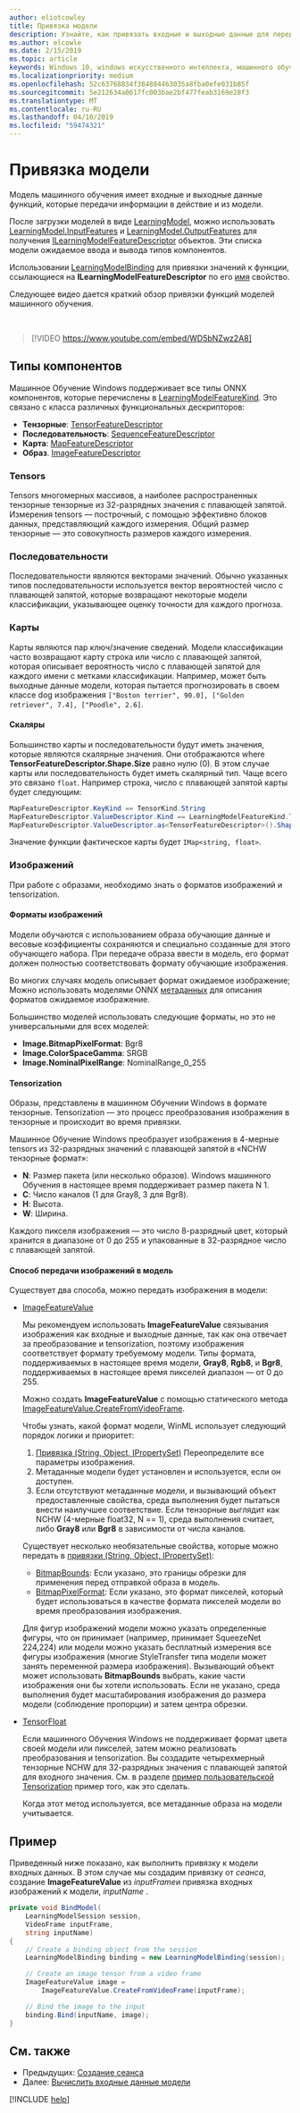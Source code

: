 ```yaml
---
author: eliotcowley
title: Привязка модели
description: Узнайте, как привязать входные и выходные данные для передачи информации в действие и из модели элемента модели.
ms.author: elcowle
ms.date: 2/15/2019
ms.topic: article
keywords: Windows 10, windows искусственного интеллекта, машинного обучения windows, winml, windows машинное обучение
ms.localizationpriority: medium
ms.openlocfilehash: 52c63768834f384884463035a8fba0efe031b85f
ms.sourcegitcommit: 5e212634a0617fc003bae2bf477feab3169e28f3
ms.translationtype: MT
ms.contentlocale: ru-RU
ms.lasthandoff: 04/10/2019
ms.locfileid: "59474321"
---
```

# <a name="bind-a-model"></a>Привязка модели

Модель машинного обучения имеет входные и выходные данные функций, которые передачи информации в действие и из модели.

После загрузки моделей в виде [LearningModel](https://docs.microsoft.com/uwp/api/windows.ai.machinelearning.learningmodel), можно использовать [LearningModel.InputFeatures](https://docs.microsoft.com/uwp/api/windows.ai.machinelearning.learningmodel.inputfeatures) и [LearningModel.OutputFeatures](https://docs.microsoft.com/uwp/api/windows.ai.machinelearning.learningmodel.outputfeatures) для получения [ ILearningModelFeatureDescriptor](https://docs.microsoft.com/uwp/api/windows.ai.machinelearning.ilearningmodelfeaturedescriptor) объектов. Эти списка модели ожидаемое ввода и вывода типов компонентов.

Использовании [LearningModelBinding](https://docs.microsoft.com/uwp/api/windows.ai.machinelearning.learningmodelbinding) для привязки значений к функции, ссылающиеся на **ILearningModelFeatureDescriptor** по его [имя](https://docs.microsoft.com/uwp/api/windows.ai.machinelearning.ilearningmodelfeaturedescriptor.name) свойство.

Следующее видео дается краткий обзор привязки функций моделей машинного обучения.

<br/>

> [!VIDEO https://www.youtube.com/embed/WD5bNZwz2A8]

## <a name="types-of-features"></a>Типы компонентов

Машинное Обучение Windows поддерживает все типы ONNX компонентов, которые перечислены в [LearningModelFeatureKind](https://docs.microsoft.com/uwp/api/windows.ai.machinelearning.learningmodelfeaturekind). Это связано с класса различных функциональных дескрипторов:

* **Тензорные**: [TensorFeatureDescriptor](https://docs.microsoft.com/uwp/api/windows.ai.machinelearning.tensorfeaturedescriptor)
* **Последовательность**: [SequenceFeatureDescriptor](https://docs.microsoft.com/uwp/api/windows.ai.machinelearning.sequencefeaturedescriptor)
* **Карта**: [MapFeatureDescriptor](https://docs.microsoft.com/uwp/api/windows.ai.machinelearning.mapfeaturedescriptor)
* **Образ**. [ImageFeatureDescriptor](https://docs.microsoft.com/uwp/api/windows.ai.machinelearning.imagefeaturedescriptor)

### <a name="tensors"></a>Tensors

Tensors многомерных массивов, а наиболее распространенных тензорные тензорные из 32-разрядных значения с плавающей запятой. Измерения tensors — построчный, с помощью эффективно блоков данных, представляющий каждого измерения. Общий размер тензорные — это совокупность размеров каждого измерения.

### <a name="sequences"></a>Последовательности

Последовательности являются векторами значений. Обычно указанных типов последовательности используется вектор вероятностей число с плавающей запятой, которые возвращают некоторые модели классификации, указывающее оценку точности для каждого прогноза. 

### <a name="maps"></a>Карты

Карты являются пар ключ/значение сведений. Модели классификации часто возвращают карту строка или число с плавающей запятой, которая описывает вероятность число с плавающей запятой для каждого имени с метками классификации. Например, может быть выходные данные модели, которая пытается прогнозировать в своем классе dog изображения `["Boston terrier", 90.0], ["Golden retriever", 7.4], ["Poodle", 2.6]`.

#### <a name="scalars"></a>Скаляры

Большинство карты и последовательности будут иметь значения, которые являются скалярные значения. Они отображаются where **TensorFeatureDescriptor.Shape.Size** равно нулю (0). В этом случае карты или последовательность будет иметь скалярный тип. Чаще всего это связано `float`. Например строка, число с плавающей запятой карты будет следующим:

```cs
MapFeatureDescriptor.KeyKind == TensorKind.String
MapFeatureDescriptor.ValueDescriptor.Kind == LearningModelFeatureKind.Tensor
MapFeatureDescriptor.ValueDescriptor.as<TensorFeatureDescriptor>().Shape.Size == 0
```

Значение функции фактическое карты будет `IMap<string, float>`.

### <a name="images"></a>Изображений

При работе с образами, необходимо знать о форматов изображений и tensorization.

#### <a name="image-formats"></a>Форматы изображений

Модели обучаются с использованием образа обучающие данные и весовые коэффициенты сохраняются и специально созданные для этого обучающего набора. При передаче образа ввести в модель, его формат должен полностью соответствовать формату обучающие изображения.

Во многих случаях модель описывает формат ожидаемое изображение; Можно использовать моделями ONNX [метаданных](https://github.com/onnx/onnx/blob/master/docs/MetadataProps.md) для описания форматов ожидаемое изображение.  

Большинство моделей использовать следующие форматы, но это не универсальными для всех моделей:

* **Image.BitmapPixelFormat**: Bgr8
* **Image.ColorSpaceGamma**: SRGB
* **Image.NominalPixelRange**: NominalRange_0_255

#### <a name="tensorization"></a>Tensorization

Образы, представлены в машинном Обучении Windows в формате тензорные. Tensorization — это процесс преобразования изображения в тензорные и происходит во время привязки.

Машинное Обучение Windows преобразует изображения в 4-мерные tensors из 32-разрядных значений с плавающей запятой в «NCHW тензорные формат»:

* **N**: Размер пакета (или несколько образов). Windows машинного Обучения в настоящее время поддерживает размер пакета N 1.
* **C**: Число каналов (1 для Gray8, 3 для Bgr8).
* **H**: Высота.
* **W**: Ширина.

Каждого пикселя изображения — это число 8-разрядный цвет, который хранится в диапазоне от 0 до 255 и упакованные в 32-разрядное число с плавающей запятой.

#### <a name="how-to-pass-images-into-the-model"></a>Способ передачи изображений в модель

Существует два способа, можно передать изображения в модели:

* [ImageFeatureValue](https://docs.microsoft.com/uwp/api/windows.ai.machinelearning.imagefeaturevalue)

    Мы рекомендуем использовать **ImageFeatureValue** связывания изображения как входные и выходные данные, так как она отвечает за преобразование и tensorization, поэтому изображения соответствует формату требуемому модели. Типы формата, поддерживаемых в настоящее время модели, **Gray8**, **Rgb8**, и **Bgr8**, поддерживаемых в настоящее время пикселей диапазон — от 0 до 255.

    Можно создать **ImageFeatureValue** с помощью статического метода [ImageFeatureValue.CreateFromVideoFrame](https://docs.microsoft.com/uwp/api/windows.ai.machinelearning.imagefeaturevalue.createfromvideoframe).

    Чтобы узнать, какой формат модели, WinML использует следующий порядок логики и приоритет:

    1. [Привязка (String, Object, IPropertySet)](https://docs.microsoft.com/uwp/api/windows.ai.machinelearning.learningmodelbinding.bind#Windows_AI_MachineLearning_LearningModelBinding_Bind_System_String_System_Object_Windows_Foundation_Collections_IPropertySet_) Переопределите все параметры изображения.
    2. Метаданные модели будет установлен и используется, если он доступен.
    3. Если отсутствуют метаданные модели, и вызывающий объект предоставленные свойства, среда выполнения будет пытаться внести наилучшее соответствие. Если тензорные выглядит как NCHW (4-мерные float32, N == 1), среда выполнения считает, либо **Gray8** или **Bgr8** в зависимости от числа каналов.

    Существует несколько необязательные свойства, которые можно передать в [привязки (String, Object, IPropertySet)](https://docs.microsoft.com/uwp/api/windows.ai.machinelearning.learningmodelbinding.bind#Windows_AI_MachineLearning_LearningModelBinding_Bind_System_String_System_Object_Windows_Foundation_Collections_IPropertySet_):

    * [BitmapBounds](https://docs.microsoft.com/uwp/api/windows.graphics.imaging.bitmapbounds): Если указано, это границы обрезки для применения перед отправкой образа в модель.
    * [BitmapPixelFormat](https://docs.microsoft.com/uwp/api/windows.graphics.imaging.bitmappixelformat): Если указано, это формат пикселей, который будет использоваться в качестве формата пикселей модели во время преобразования изображения.

    Для фигур изображений модели можно указать определенные фигуры, что он принимает (например, принимает SqueezeNet 224,224) или модели можно указать бесплатный измерения все фигуры изображения (многие StyleTransfer типа модели может занять переменной размера изображения). Вызывающий объект может использовать **BitmapBounds** выбрать, какие части изображения они бы хотели использовать. Если не указано, среда выполнения будет масштабирования изображения до размера модели (соблюдение пропорции) и затем центра обрезки.  

* [TensorFloat](https://docs.microsoft.com/uwp/api/windows.ai.machinelearning.tensorfloat)

    Если машинного Обучения Windows не поддерживает формат цвета своей модели или пикселей, затем можно реализовать преобразования и tensorization. Вы создадите четырехмерный тензорные NCHW для 32-разрядных значения с плавающей запятой для входного значения. См. в разделе [пример пользовательской Tensorization](https://github.com/Microsoft/Windows-Machine-Learning/tree/master/Samples/CustomTensorization) пример того, как это сделать.

    Когда этот метод используется, все метаданные образа на модели учитывается.

## <a name="example"></a>Пример

Приведенный ниже показано, как выполнить привязку к модели входных данных. В этом случае мы создадим привязку от *сеанса*, создание **ImageFeatureValue** из *inputFrame*и привязка входных изображений к модели, *inputName* .

```cs
private void BindModel(
    LearningModelSession session, 
    VideoFrame inputFrame, 
    string inputName) 
{
    // Create a binding object from the session
    LearningModelBinding binding = new LearningModelBinding(session);

    // Create an image tensor from a video frame
    ImageFeatureValue image = 
        ImageFeatureValue.CreateFromVideoFrame(inputFrame);

    // Bind the image to the input
    binding.Bind(inputName, image);
}
```

## <a name="see-also"></a>См. также

* Предыдущих: [Создание сеанса](create-a-session.md)
* Далее: [Вычислить входные данные модели](evaluate-model-inputs.md)

[!INCLUDE [help](includes/get-help.md)]
